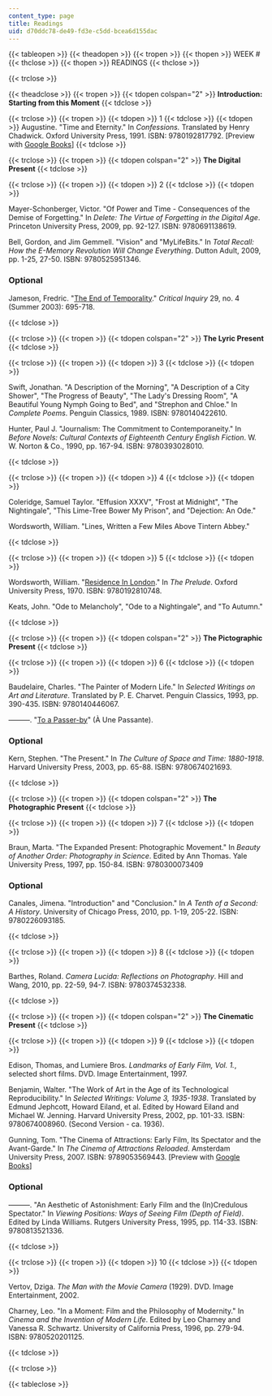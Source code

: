 ```yaml
---
content_type: page
title: Readings
uid: d70ddc78-de49-fd3e-c5dd-bcea6d155dac
---
```


{{< tableopen >}}
{{< theadopen >}}
{{< tropen >}}
{{< thopen >}}
WEEK #
{{< thclose >}}
{{< thopen >}}
READINGS
{{< thclose >}}

{{< trclose >}}

{{< theadclose >}}
{{< tropen >}}
{{< tdopen colspan="2" >}}
**Introduction: Starting from this Moment**
{{< tdclose >}}

{{< trclose >}}
{{< tropen >}}
{{< tdopen >}}
1
{{< tdclose >}}
{{< tdopen >}}
Augustine. "Time and Eternity." In _Confessions._ Translated by Henry Chadwick. Oxford University Press, 1991. ISBN: 9780192817792. \[Preview with [Google Books](http://books.google.com/books?id=_wusCvC4yOcC&printsec=frontcover#v=onepage&q&f=false)\]
{{< tdclose >}}

{{< trclose >}}
{{< tropen >}}
{{< tdopen colspan="2" >}}
**The Digital Present**
{{< tdclose >}}

{{< trclose >}}
{{< tropen >}}
{{< tdopen >}}
2
{{< tdclose >}}
{{< tdopen >}}


Mayer-Schonberger, Victor. "Of Power and Time - Consequences of the Demise of Forgetting." In _Delete: The Virtue of Forgetting in the Digital Age_. Princeton University Press, 2009, pp. 92-127. ISBN: 9780691138619.

Bell, Gordon, and Jim Gemmell. "Vision" and "MyLifeBits." In _Total Recall: How the E-Memory Revolution Will Change Everything_. Dutton Adult, 2009, pp. 1-25, 27-50. ISBN: 9780525951346.

### Optional

Jameson, Fredric. "[The End of Temporality](http://www.jstor.org/pss/10.1086/377726)." _Critical Inquiry_ 29, no. 4 (Summer 2003): 695-718.


{{< tdclose >}}

{{< trclose >}}
{{< tropen >}}
{{< tdopen colspan="2" >}}
**The Lyric Present**
{{< tdclose >}}

{{< trclose >}}
{{< tropen >}}
{{< tdopen >}}
3
{{< tdclose >}}
{{< tdopen >}}


Swift, Jonathan. "A Description of the Morning", "A Description of a City Shower", "The Progress of Beauty", "The Lady's Dressing Room", "A Beautiful Young Nymph Going to Bed", and "Strephon and Chloe." In _Complete Poems_. Penguin Classics, 1989. ISBN: 9780140422610.

Hunter, Paul J. "Journalism: The Commitment to Contemporaneity." In _Before Novels: Cultural Contexts of Eighteenth Century English Fiction_. W. W. Norton & Co., 1990, pp. 167-94. ISBN: 9780393028010.


{{< tdclose >}}

{{< trclose >}}
{{< tropen >}}
{{< tdopen >}}
4
{{< tdclose >}}
{{< tdopen >}}


Coleridge, Samuel Taylor. "Effusion XXXV", "Frost at Midnight", "The Nightingale", "This Lime-Tree Bower My Prison", and "Dejection: An Ode."

Wordsworth, William. "Lines, Written a Few Miles Above Tintern Abbey."


{{< tdclose >}}

{{< trclose >}}
{{< tropen >}}
{{< tdopen >}}
5
{{< tdclose >}}
{{< tdopen >}}


Wordsworth, William. "[Residence In London](http://www.cf.ac.uk/encap/skilton/restrict/wworth02.html)." In _The Prelude_. Oxford University Press, 1970. ISBN: 9780192810748.

Keats, John. "Ode to Melancholy", "Ode to a Nightingale", and "To Autumn."


{{< tdclose >}}

{{< trclose >}}
{{< tropen >}}
{{< tdopen colspan="2" >}}
**The Pictographic Present**
{{< tdclose >}}

{{< trclose >}}
{{< tropen >}}
{{< tdopen >}}
6
{{< tdclose >}}
{{< tdopen >}}


Baudelaire, Charles. "The Painter of Modern Life." In _Selected Writings on Art and Literature_. Translated by P. E. Charvet. Penguin Classics, 1993, pp. 390-435. ISBN: 9780140446067.

———. "[To a Passer-by](http://fleursdumal.org/poem/224)" (À Une Passante).

### Optional

Kern, Stephen. "The Present." In _The Culture of Space and Time: 1880-1918_. Harvard University Press, 2003, pp. 65-88. ISBN: 9780674021693.


{{< tdclose >}}

{{< trclose >}}
{{< tropen >}}
{{< tdopen colspan="2" >}}
**The Photographic Present**
{{< tdclose >}}

{{< trclose >}}
{{< tropen >}}
{{< tdopen >}}
7
{{< tdclose >}}
{{< tdopen >}}


Braun, Marta. "The Expanded Present: Photographic Movement." In _Beauty of Another Order: Photography in Science_. Edited by Ann Thomas. Yale University Press, 1997, pp. 150-84. ISBN: 9780300073409

### Optional

Canales, Jimena. "Introduction" and "Conclusion." In _A Tenth of a Second: A History_. University of Chicago Press, 2010, pp. 1-19, 205-22. ISBN: 9780226093185.


{{< tdclose >}}

{{< trclose >}}
{{< tropen >}}
{{< tdopen >}}
8
{{< tdclose >}}
{{< tdopen >}}


Barthes, Roland. _Camera Lucida: Reflections on Photography_. Hill and Wang, 2010, pp. 22-59, 94-7. ISBN: 9780374532338.


{{< tdclose >}}

{{< trclose >}}
{{< tropen >}}
{{< tdopen colspan="2" >}}
**The Cinematic Present**
{{< tdclose >}}

{{< trclose >}}
{{< tropen >}}
{{< tdopen >}}
9
{{< tdclose >}}
{{< tdopen >}}


Edison, Thomas, and Lumiere Bros. _Landmarks of Early Film, Vol. 1._, selected short films. DVD. Image Entertainment, 1997.

Benjamin, Walter. "The Work of Art in the Age of its Technological Reproducibility." In _Selected Writings: Volume 3, 1935-1938_. Translated by Edmund Jephcott, Howard Eiland, et al. Edited by Howard Eiland and Michael W. Jenning. Harvard University Press, 2002, pp. 101-33. ISBN: 9780674008960. (Second Version - ca. 1936).

Gunning, Tom. "The Cinema of Attractions: Early Film, Its Spectator and the Avant-Garde." In _The Cinema of Attractions Reloaded_. Amsterdam University Press, 2007. ISBN: 9789053569443. \[Preview with [Google Books](http://books.google.com/books?id=GQOrSC7GzWMC&printsec=frontcover#v=onepage&q&f=false)\]

### Optional

———. "An Aesthetic of Astonishment: Early Film and the (In)Credulous Spectator." In _Viewing Positions: Ways of Seeing Film (Depth of Field)_. Edited by Linda Williams. Rutgers University Press, 1995, pp. 114-33. ISBN: 9780813521336.


{{< tdclose >}}

{{< trclose >}}
{{< tropen >}}
{{< tdopen >}}
10
{{< tdclose >}}
{{< tdopen >}}


Vertov, Dziga. _The Man with the Movie Camera_ (1929). DVD. Image Entertainment, 2002.

Charney, Leo. "In a Moment: Film and the Philosophy of Modernity." In _Cinema and the Invention of Modern Life_. Edited by Leo Charney and Vanessa R. Schwartz. University of California Press, 1996, pp. 279-94. ISBN: 9780520201125.


{{< tdclose >}}

{{< trclose >}}

{{< tableclose >}}